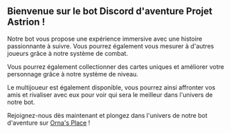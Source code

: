## Bienvenue sur le bot Discord d'aventure Projet Astrion !

Notre bot vous propose une expérience immersive avec une histoire passionnante à suivre. Vous pourrez également vous mesurer à d'autres joueurs grâce à notre système de combat.

Vous pourrez également collectionner des cartes uniques et améliorer votre personnage grâce à notre système de niveau.

Le multijoueur est également disponible, vous pourrez ainsi affronter vos amis et rivaliser avec eux pour voir qui sera le meilleur dans l'univers de notre bot.

Rejoignez-nous dès maintenant et plongez dans l'univers de notre bot d'aventure sur [Orna's Place](https://discord.com/invite/yquy94Z) !
